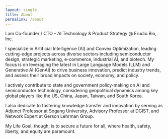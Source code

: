 ```yaml
---
layout: single
title: About
permalink: /about
---
```


<head>
	<link rel="stylesheet" href="/resource/styles.css">
</head>

<p>
I am Co-founder / CTO - AI Technology & Product Strategy @ Erudio Bio, Inc.
</p>

<p>
I specialize in Artificial Intelligence (AI) and Convex Optimization, leading cutting-edge projects across diverse sectors including semiconductor design, strategic marketing, e-commerce, industrial AI, and biotech. My focus is on leveraging the latest in Large Language Models (LLM) and Generative AI (GenAI) to drive business innovation, predict industry trends, and assess their broad impacts on society, economy, and policy.
</p>

<p>
I actively contribute to state and government policy-making on AI and semiconductor technology, considering geopolitical dynamics among key global players like the US, China, Japan, Taiwan, and South Korea.
</p>

<p>
I also dedicate to fostering knowledge transfer and innovation
by serving as Adjunct Professor at Sogang University,
Advisory Professor at DGIST,
and Network Expert at Gerson Lehrman Group.
</p>

<p>
My Life Goal, though, is to secure a future for all, where health, safety, liberty, and equity are paramount.
</p>
